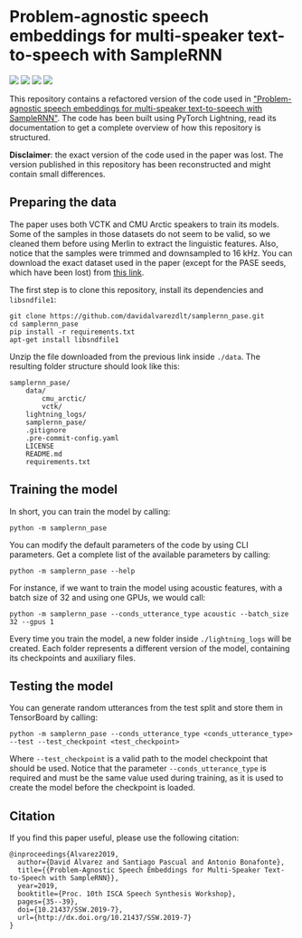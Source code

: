 # Problem-agnostic speech embeddings for multi-speaker text-to-speech with SampleRNN
[![](https://img.shields.io/badge/publication-ISCA%20Speech%20Synthesis%20Workshop-red)](https://www.isca-speech.org/archive_v0/SSW_2019/abstracts/SSW10_O_2-3.html)
[![](https://img.shields.io/badge/python-3.9-blue)](https://www.python.org/)
[![](https://www.codefactor.io/repository/github/davidalvarezdlt/samplernn_pase/badge)](https://www.codefactor.io/repository/github/davidalvarezdlt/samplernn_pase)
[![](https://img.shields.io/github/license/davidalvarezdlt/samplernn_pase)](https://github.com/davidalvarezdlt/samplernn_pase/blob/main/LICENSE)

This repository contains a refactored version of the code used in
["Problem-agnostic speech embeddings for multi-speaker text-to-speech with SampleRNN"](https://www.isca-speech.org/archive_v0/SSW_2019/abstracts/SSW10_O_2-3.html).
The code has been built using PyTorch Lightning, read its documentation to get
a complete overview of how this repository is structured.

**Disclaimer**: the exact version of the code used in the paper was lost. The
version published in this repository has been reconstructed and might contain
small differences.

## Preparing the data

The paper uses both VCTK and CMU Arctic speakers to train its models. Some of
the samples in those datasets do not seem to be valid, so we cleaned them
before using Merlin to extract the linguistic features. Also, notice that
the samples were trimmed and downsampled to 16 kHz. You can download the
exact dataset used in the paper (except for the PASE seeds, which have been
lost) from [this link](https://www.kaggle.com/davidalvarezdlt/samplernn-pase).

The first step is to clone this repository, install its dependencies and
``libsndfile1``:

```
git clone https://github.com/davidalvarezdlt/samplernn_pase.git
cd samplernn_pase
pip install -r requirements.txt
apt-get install libsndfile1
```

Unzip the file downloaded from the previous link inside ``./data``. The
resulting folder structure should look like this:

```
samplernn_pase/
    data/
        cmu_arctic/
        vctk/
    lightning_logs/
    samplernn_pase/
    .gitignore
    .pre-commit-config.yaml
    LICENSE
    README.md
    requirements.txt
```

## Training the model

In short, you can train the model by calling:

```
python -m samplernn_pase
```

You can modify the default parameters of the code by using CLI parameters. Get
a complete list of the available parameters by calling:

```
python -m samplernn_pase --help
```

For instance, if we want to train the model using acoustic features, with a
batch size of 32 and using one GPUs, we would call:

```
python -m samplernn_pase --conds_utterance_type acoustic --batch_size 32 --gpus 1
```

Every time you train the model, a new folder inside ``./lightning_logs``
will be created. Each folder represents a different version of the model,
containing its checkpoints and auxiliary files.

## Testing the model

You can generate random utterances from the test split and store them in
TensorBoard by calling:

```
python -m samplernn_pase --conds_utterance_type <conds_utterance_type> --test --test_checkpoint <test_checkpoint>
```

Where ``--test_checkpoint`` is a valid path to the model checkpoint that
should be used. Notice that the parameter ``--conds_utterance_type`` is
required and must be the same value used during training, as it is used to
create the model before the checkpoint is loaded.

## Citation

If you find this paper useful, please use the following citation:

```
@inproceedings{Alvarez2019,
  author={David Álvarez and Santiago Pascual and Antonio Bonafonte},
  title={{Problem-Agnostic Speech Embeddings for Multi-Speaker Text-to-Speech with SampleRNN}},
  year=2019,
  booktitle={Proc. 10th ISCA Speech Synthesis Workshop},
  pages={35--39},
  doi={10.21437/SSW.2019-7},
  url={http://dx.doi.org/10.21437/SSW.2019-7}
}
```
